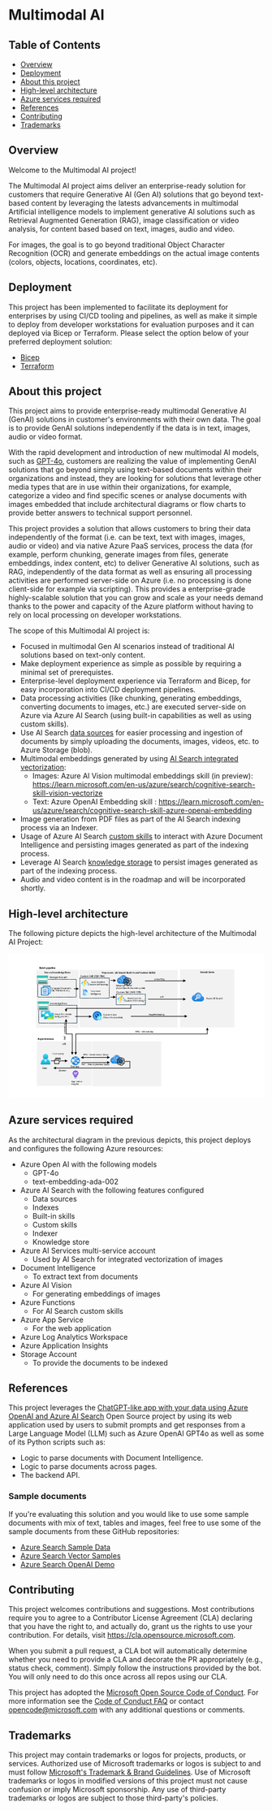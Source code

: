 # Multimodal AI

## Table of Contents

- [Overview](#overview)
- [Deployment](#deployment)
- [About this project](#whats-included)
- [High-level architecture](#high-level-architecture)
- [Azure services required](#azure-services-required)
- [References](#references)
- [Contributing](#contributing)
- [Trademarks](#trademarks)

## Overview

Welcome to the Multimodal AI project!

The Multimodal AI project aims deliver an enterprise-ready solution for customers that require Generative AI (Gen AI) solutions that go beyond text-based content by leveraging the latests advancements in multimodal Artificial intelligence models to implement generative AI solutions such as Retrieval Augmented Generation (RAG), image classification or video analysis, for content based based on text, images, audio and video.

For images, the goal is to go beyond traditional Object Character Recognition (OCR) and generate embeddings on the actual image contents (colors, objects, locations, coordinates, etc).

## Deployment

This project has been implemented to facilitate its deployment for enterprises by using CI/CD tooling and pipelines, as well as make it simple to deploy from developer workstations for evaluation purposes and it can deployed via Bicep or Terraform. Please select the option below of your preferred deployment solution:

- [Bicep](/deployment/bicep/readme.md)
- [Terraform](/deployment/terraform/)

## About this project

This project aims to provide enterprise-ready multimodal Generative AI (GenAI) solutions in customer's environments with their own data. The goal is to provide GenAI solutions independently if the data is in text, images, audio or video format.

With the rapid development and introduction of new multimodal AI models, such as [GPT-4o](https://openai.com/index/hello-gpt-4o/), customers are realizing the value of implementing GenAI solutions that go beyond simply using text-based documents within their organizations and instead, they are looking for solutions that leverage other media types that are in use within their organizations, for example, categorize a video and find specific scenes or analyse documents with images embedded that include architectural diagrams or flow charts to provide better answers to technical support personnel.

This project provides a solution that allows customers to bring their data independently of the format (i.e. can be text, text with images, images, audio or video) and via native Azure PaaS services, process the data (for example, perform chunking, generate images from files, generate embeddings, index content, etc) to deliver Generative AI solutions, such as RAG, independently of the data format as well as ensuring all processing activities are performed server-side on Azure (i.e. no processing is done client-side for example via scripting). This provides a enterprise-grade highly-scalable solution that you can grow and scale as your needs demand thanks to the power and capacity of the Azure platform without having to rely on local processing on developer workstations. 

The scope of this Multimodal AI project is:

- Focused in multimodal Gen AI scenarios instead of traditional AI solutions based on text-only  content.
- Make deployment experience as simple as possible by requiring a minimal set of prerequistes.
- Enterprise-level deployment experience via Terraform and Bicep, for easy incorporation into CI/CD deployment pipelines.
- Data processing activities (like chunking, generating embeddings, converting documents to images, etc.) are executed server-side on Azure via Azure AI Search (using built-in capabilities as well as using custom skills).
- Use AI Search [data sources](https://learn.microsoft.com/en-us/AZURE/search/search-data-sources-gallery) for easier processing and ingestion of documents by simply uploading the documents, images, videos, etc. to Azure Storage (blob).
- Multimodal embeddings generated by using [AI Search integrated vectorization](https://learn.microsoft.com/en-us/azure/search/vector-search-integrated-vectorization):
   - Images: Azure AI Vision multimodal embeddings skill (in preview): https://learn.microsoft.com/en-us/azure/search/cognitive-search-skill-vision-vectorize
   - Text: Azure OpenAI Embedding skill : https://learn.microsoft.com/en-us/azure/search/cognitive-search-skill-azure-openai-embedding
- Image generation from PDF files as part of the AI Search indexing process via an Indexer.
- Usage of Azure AI Search [custom skills](https://learn.microsoft.com/en-us/azure/search/cognitive-search-custom-skill-interface) to interact with Azure Document Intelligence and persisting images generated as part of the indexing process.
- Leverage AI Search [knowledge storage](https://learn.microsoft.com/en-us/azure/search/knowledge-store-concept-intro) to persist images generated as part of the indexing process.
- Audio and video content is in the roadmap and will be incorporated shortly.

## High-level architecture

The following picture depicts the high-level architecture of the Multimodal AI Project:

![High-level architecture](docs/images/high-level-architecture.png)

## Azure services required

As the architectural diagram in the previous depicts, this project deploys and configures the following Azure resources:

- Azure Open AI with the following models
   - GPT-4o
   - text-embedding-ada-002
- Azure AI Search with the following features configured
   - Data sources
   - Indexes
   - Built-in skills
   - Custom skills
   - Indexer
   - Knowledge store
- Azure AI Services multi-service account
   - Used by AI Search for integrated vectorization of images
- Document Intelligence
   - To extract text from documents
- Azure AI Vision
   - For generating embeddings of images
- Azure Functions
   - For AI Search custom skills
- Azure App Service
   - For the web application
- Azure Log Analytics Workspace
- Azure Application Insights
- Storage Account
   - To provide the documents to be indexed

## References

This project leverages the [ChatGPT-like app with your data using Azure OpenAI and Azure AI Search](https://github.com/Azure-Samples/azure-search-openai-demo) Open Source project by using its web application used by users to submit prompts and get responses from a Large Language Model (LLM) such as Azure OpenAI GPT4o as well as  some of its Python scripts such as: 

- Logic to parse documents with Document Intelligence.
- Logic to parse documents across pages.
- The backend API.

### Sample documents

If you're evaluating this solution and you would like to use some sample documents with mix of text, tables and images, feel free to use some of the sample documents from these GitHub repositories:

- [Azure Search Sample Data](https://github.com/Azure-Samples/azure-search-sample-data)
- [Azure Search Vector Samples](https://github.com/Azure/azure-search-vector-samples)
- [Azure Search OpenAI Demo](https://github.com/Azure-Samples/azure-search-openai-demo)

## Contributing

This project welcomes contributions and suggestions.  Most contributions require you to agree to a
Contributor License Agreement (CLA) declaring that you have the right to, and actually do, grant us
the rights to use your contribution. For details, visit https://cla.opensource.microsoft.com.

When you submit a pull request, a CLA bot will automatically determine whether you need to provide
a CLA and decorate the PR appropriately (e.g., status check, comment). Simply follow the instructions
provided by the bot. You will only need to do this once across all repos using our CLA.

This project has adopted the [Microsoft Open Source Code of Conduct](https://opensource.microsoft.com/codeofconduct/).
For more information see the [Code of Conduct FAQ](https://opensource.microsoft.com/codeofconduct/faq/) or
contact [opencode@microsoft.com](mailto:opencode@microsoft.com) with any additional questions or comments.

## Trademarks

This project may contain trademarks or logos for projects, products, or services. Authorized use of Microsoft 
trademarks or logos is subject to and must follow 
[Microsoft's Trademark & Brand Guidelines](https://www.microsoft.com/en-us/legal/intellectualproperty/trademarks/usage/general).
Use of Microsoft trademarks or logos in modified versions of this project must not cause confusion or imply Microsoft sponsorship.
Any use of third-party trademarks or logos are subject to those third-party's policies.
